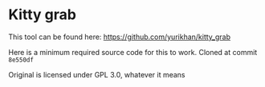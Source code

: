 # Kitty grab

This tool can be found here: https://github.com/yurikhan/kitty_grab

Here is a minimum required source code for this to work. Cloned at commit `8e550df`

Original is licensed under GPL 3.0, whatever it means
